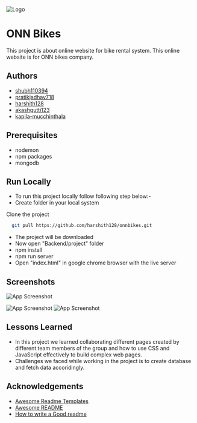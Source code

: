 
![Logo](https://blog.onnbikes.com/wp-content/uploads/2017/12/Logo.png)

    
# ONN Bikes

This project is about online website for bike rental system.
This online website is for ONN bikes company.

## Authors

- [shubh110394](https://github.com/shubh110394)
- [pratikjadhav718](https://github.com/pratikjadhav718)
- [harshith128](https://github.com/harshith128)
- [akashgutti123](https://github.com/akashgutti123)
- [kapila-mucchinthala](https://github.com/kapila-mucchinthala)
## Prerequisites
- nodemon 
- npm packages
- mongodb

## Run Locally
- To run this project locally follow following step below:-
- Create folder in your local system

Clone the project

```bash
  git pull https://github.com/harshith128/onnbikes.git
```
- The project will be downloaded
- Now open "Backend/project" folder 
- npm install
- npm run server
- Open "index.html" in google chrome browser with the live server



## Screenshots

![App Screenshot](https://user-images.githubusercontent.com/61180475/133110831-139be656-f77f-407a-ab00-9514831c09ef.png)

![App Screenshot](https://user-images.githubusercontent.com/87421896/135870106-ee8aa9a7-720c-4687-b3f2-11036231edec.png)
![App Screenshot](https://user-images.githubusercontent.com/87421896/135870472-709ebec0-5154-4ce7-be5c-43959221be4d.png)
## Lessons Learned

- In this project we learned collaborating different pages created by different team members of the group and how to use CSS and JavaScript effectively to build complex web pages.
- Challenges we faced while working in the project is to create database and fetch data accoridingly.

  
## Acknowledgements

 - [Awesome Readme Templates](https://awesomeopensource.com/project/elangosundar/awesome-README-templates)
 - [Awesome README](https://github.com/matiassingers/awesome-readme)
 - [How to write a Good readme](https://bulldogjob.com/news/449-how-to-write-a-good-readme-for-your-github-project)

  